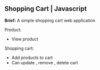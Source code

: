 ## Shopping Cart | Javascript 

**Brief:** A simple shopping cart web application

Product:

- View product

Shopping cart:

- Add products to cart
- Can update , remove , delete cart 


